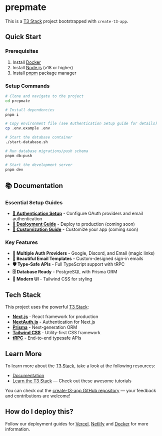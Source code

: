 # prepmate

This is a [T3 Stack](https://create.t3.gg/) project bootstrapped with `create-t3-app`.

## Quick Start

### Prerequisites

1. Install [Docker](https://docs.docker.com/get-docker/)
2. Install [Node.js](https://nodejs.org/) (v18 or higher)
3. Install [pnpm](https://pnpm.io/) package manager

### Setup Commands

```bash
# Clone and navigate to the project
cd prepmate

# Install dependencies
pnpm i

# Copy environment file (see Authentication Setup guide for details)
cp .env.example .env

# Start the database container
./start-database.sh

# Run database migrations/push schema
pnpm db:push

# Start the development server
pnpm dev
```

## 📚 Documentation

### Essential Setup Guides

- **[🔐 Authentication Setup](docs/authentication-setup.md)** - Configure OAuth providers and email authentication
- **[🚀 Deployment Guide](docs/deployment.md)** - Deploy to production (coming soon)
- **[🎨 Customization Guide](docs/customization.md)** - Customize your app (coming soon)

### Key Features

- **🔐 Multiple Auth Providers** - Google, Discord, and Email (magic links)
- **📧 Beautiful Email Templates** - Custom-designed sign-in emails
- **🛡️ Type-Safe APIs** - Full TypeScript support with tRPC
- **🗄️ Database Ready** - PostgreSQL with Prisma ORM
- **🎨 Modern UI** - Tailwind CSS for styling

## Tech Stack

This project uses the powerful [T3 Stack](https://create.t3.gg/):

- **[Next.js](https://nextjs.org)** - React framework for production
- **[NextAuth.js](https://next-auth.js.org)** - Authentication for Next.js
- **[Prisma](https://prisma.io)** - Next-generation ORM
- **[Tailwind CSS](https://tailwindcss.com)** - Utility-first CSS framework
- **[tRPC](https://trpc.io)** - End-to-end typesafe APIs

## Learn More

To learn more about the [T3 Stack](https://create.t3.gg/), take a look at the following resources:

- [Documentation](https://create.t3.gg/)
- [Learn the T3 Stack](https://create.t3.gg/en/faq#what-learning-resources-are-currently-available) — Check out these awesome tutorials

You can check out the [create-t3-app GitHub repository](https://github.com/t3-oss/create-t3-app) — your feedback and contributions are welcome!

## How do I deploy this?

Follow our deployment guides for [Vercel](https://create.t3.gg/en/deployment/vercel), [Netlify](https://create.t3.gg/en/deployment/netlify) and [Docker](https://create.t3.gg/en/deployment/docker) for more information.
